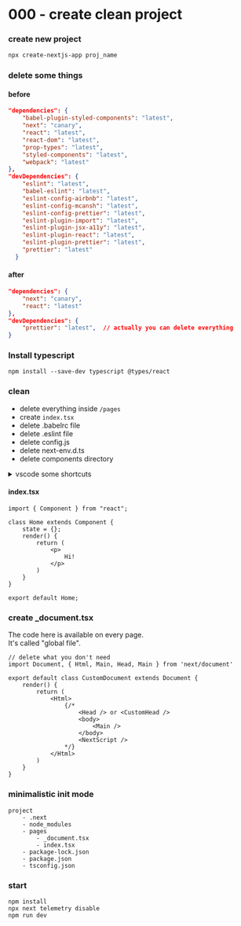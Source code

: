 # 000 - create clean project

### create new project

```bash
npx create-nextjs-app proj_name
```

### delete some things

#### before

```json
"dependencies": {
    "babel-plugin-styled-components": "latest",
    "next": "canary",
    "react": "latest",
    "react-dom": "latest",
    "prop-types": "latest",
    "styled-components": "latest",
    "webpack": "latest"
},
"devDependencies": {
    "eslint": "latest",
    "babel-eslint": "latest",
    "eslint-config-airbnb": "latest",
    "eslint-config-mcansh": "latest",
    "eslint-config-prettier": "latest",
    "eslint-plugin-import": "latest",
    "eslint-plugin-jsx-a11y": "latest",
    "eslint-plugin-react": "latest",
    "eslint-plugin-prettier": "latest",
    "prettier": "latest"
  }
```

#### after

```json
"dependencies": {
    "next": "canary",
    "react": "latest"
},
"devDependencies": {
    "prettier": "latest",  // actually you can delete everything
}
```

### Install typescript

```
npm install --save-dev typescript @types/react
```

### clean

* delete everything inside `/pages`
* create `index.tsx`
* delete .babelrc file
* delete .eslint file
* delete config.js
* delete next-env.d.ts
* delete components directory

<details>

<summary>vscode some shortcuts</summary>

```kotlin
/* 
    File -> Preferences -> Keybindings
    ctrl ù              line comment
    maiusc alt a        block comment
    maiusc alt f        format page
*/
```

</details>

#### index.tsx

```tsx
import { Component } from "react";

class Home extends Component {
    state = {};
    render() {
        return (
            <p>
                Hi!
            </p>
        )
    }
}

export default Home;
```

### create \_document.tsx

The code here is available on every page.\
It's called "global file".

```tsx
// delete what you don't need
import Document, { Html, Main, Head, Main } from 'next/document'

export default class CustomDocument extends Document {
    render() {
        return (
            <Html>
                {/* 
                    <Head /> or <CustomHead />
                    <body>
                        <Main />
                    </body>
                    <NextScript />
                */}
            </Html>
        )
    }
}
```

### minimalistic init mode

```
project
    - .next
    - node_modules
    - pages
        - _document.tsx
        - index.tsx
    - package-lock.json
    - package.json
    - tsconfig.json
```

### start

```
npm install
npx next telemetry disable
npm run dev
```
